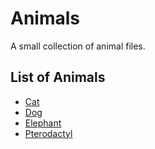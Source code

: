 # Animals 

A small collection of animal files.

## List of Animals

- [Cat](./cat.md)
- [Dog](./dog.md)
- [Elephant](./elephant.md)
- [Pterodactyl](pterodactyl.md)